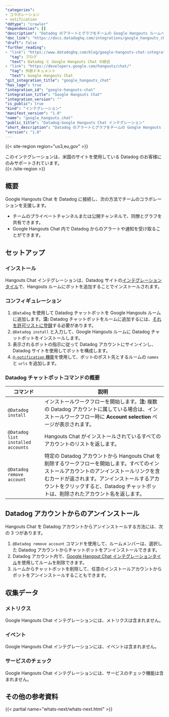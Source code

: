 ```yaml
---
"categories":
- コラボレーション
- notification
"ddtype": "crawler"
"dependencies": []
"description": "Datadog のアラートとグラフをチームの Google Hangouts ルームへ送信"
"doc_link": "https://docs.datadoghq.com/integrations/google_hangouts_chat/"
"draft": false
"further_reading":
- "link": "https://www.datadoghq.com/blog/google-hangouts-chat-integration/"
  "tag": ブログ
  "text": Datadog と Google Hangouts Chat の統合
- "link": "https://developers.google.com/hangouts/chat/"
  "tag": 外部ドキュメント
  "text": Google Hangouts Chat
"git_integration_title": "google_hangouts_chat"
"has_logo": true
"integration_id": "google-hangouts-chat"
"integration_title": "Google Hangouts Chat"
"integration_version": ""
"is_public": true
"kind": "インテグレーション"
"manifest_version": "1.0"
"name": "google_hangouts_chat"
"public_title": "Datadog-Google Hangouts Chat インテグレーション"
"short_description": "Datadog のアラートとグラフをチームの Google Hangouts ルームへ送信"
"version": "1.0"
---
```


{{< site-region region="us3,eu,gov" >}}
<div class="alert alert-warning">
  このインテグレーションは、米国のサイトを使用している Datadog のお客様にのみサポートされています。
</div>
{{< /site-region >}}

## 概要

Google Hangouts Chat を Datadog に接続し、次の方法でチームのコラボレーションを支援します。

- チームのプライベートチャンネルまたは公開チャンネルで、同僚とグラフを共有できます。
- Google Hangouts Chat 内で Datadog からのアラートや通知を受け取ることができます。

## セットアップ

### インストール

Hangouts Chat インテグレーションは、Datadog サイトの[インテグレーションタイル][1]で、Hangouts ルームにボットを追加することでインストールされます。

### コンフィギュレーション

1. `@DataDog` を使用して Datadog チャットボットを Google Hangouts ルームに追加します。**注:** Datadog チャットボットをルームに追加するには、[それを許可リストに登録][2]する必要があります。
2. `@Datadog install` と入力して、Google Hangouts ルームに Datadog チャットボットをインストールします。
3. 表示されるボットの指示に従って Datadog アカウントにサインインし、Datadog サイトを使用してボットを構成します。
4. [`@-notification` 機能][3]を使用して、ボットのポスト先とするルームの `names` と `urls` を追加します。

### Datadog チャットボットコマンドの概要

| コマンド                            | 説明                                                                                                                                                                                                                                                           |
| ---------------------------------- | --------------------------------------------------------------------------------------------------------------------------------------------------------------------------------------------------------------------------------------------------------------------- |
| `@Datadog install`                 | インストールワークフローを開始します。**注:** 複数の Datadog アカウントに属している場合は、インストールワークフロー時に **Account selection** ページが表示されます。                                                                                                   |
| `@Datadog list installed accounts` | Hangouts Chat がインストールされているすべてのアカウントのリストを返します。                                                                                                                                                                                                     |
| `@Datadog remove account`          | 特定の Datadog アカウントから Hangouts Chat を削除するワークフローを開始します。すべてのインストールアカウントのアンインストールリンクを含むカードが返されます。アンインストールするアカウントをクリックすると、Datadog チャットボットは、削除されたアカウント名を返します。 |

## Datadog アカウントからのアンインストール

Hangouts Chat を Datadog アカウントからアンインストールする方法には、次の 3 つがあります。

1. `@Datadog remove account` コマンドを使用して、ルームメンバーは、選択した Datadog アカウントからチャットボットをアンインストールできます。
2. Datadog アカウント内で、[Google Hangout Chat インテグレーションタイル][1]を使用してルームを削除できます。
3. ルームからチャットボットを削除して、任意のインストールアカウントからボットをアンインストールすることもできます。

## 収集データ

### メトリクス

Google Hangouts Chat インテグレーションには、メトリクスは含まれません。

### イベント

Google Hangouts Chat インテグレーションには、イベントは含まれません。

### サービスのチェック

Google Hangouts Chat インテグレーションには、サービスのチェック機能は含まれません。

## その他の参考資料

{{< partial name="whats-next/whats-next.html" >}}

[1]: https://app.datadoghq.com/account/settings#integrations/google_hangouts_chat
[2]: https://support.google.com/a/answer/6089179
[3]: https://docs.datadoghq.com/monitors/notifications/#notification

